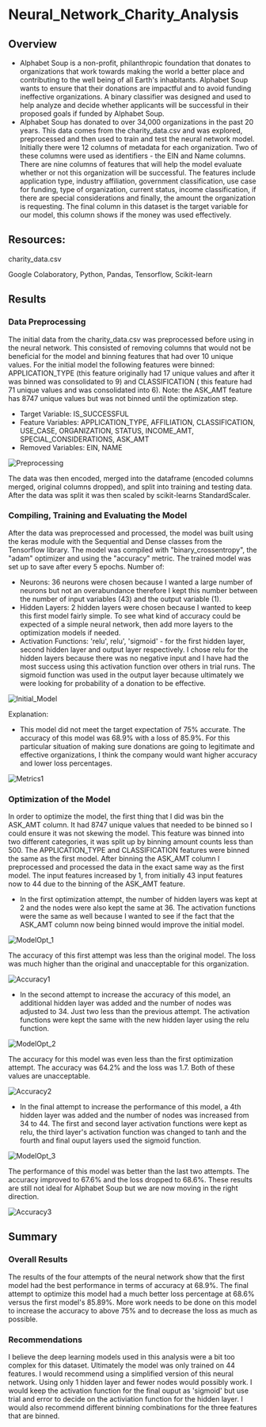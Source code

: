 # Neural_Network_Charity_Analysis
## Overview 
- Alphabet Soup is a non-profit, philanthropic foundation that donates to organizations that work towards making the world a better place and contributing to the well being of all Earth's inhabitants. Alphabet Soup wants to ensure that their donations are impactful and to avoid funding ineffective organizations. A binary classifier was designed and used to help analyze and decide whether applicants will be successful in their proposed goals if funded by Alphabet Soup. 
- Alphabet Soup has donated to over 34,000 organizations in the past 20 years. This data comes from the charity_data.csv and was explored, preprocessed and then used to train and test the neural network model. Initially there were 12 columns of metadata for each organization. Two of these columns were used as identifiers - the EIN and Name columns. There are nine columns of features that will help the model evaluate whether or not this organization will be successful. The features include application type, industry affiliation, government classification, use case for funding, type of organization, current status, income classification, if there are special considerations and finally, the amount the organization is requesting.  The final column in this dataset is the target variable for our model, this column shows if the money was used effectively. 
## Resources: 
charity_data.csv

Google Colaboratory, Python, Pandas, Tensorflow, Scikit-learn
## Results
### Data Preprocessing
The initial data from the charity_data.csv was preprocessed before using in the neural network. This consisted of removing columns that would not be beneficial for the model and binning features that had over 10 unique values. For the initial model the following features were binned: APPLICATION_TYPE (this feature originally had 17 unique values and after it was binned was consolidated to 9) and CLASSIFICATION ( this feature had 71 unique values and was consolidated into 6). Note: the ASK_AMT feature has 8747 unique values but was not binned until the optimization step. 
- Target Variable: IS_SUCCESSFUL
- Feature Variables: APPLICATION_TYPE, AFFILIATION, CLASSIFICATION, USE_CASE, ORGANIZATION, STATUS, INCOME_AMT, SPECIAL_CONSIDERATIONS, ASK_AMT
- Removed Variables: EIN, NAME 

![Preprocessing](https://user-images.githubusercontent.com/106348899/198889461-5b7c9fcc-296f-44ff-b890-ca6e75d364a6.png)

The data was then encoded, merged into the dataframe (encoded columns merged, original columns dropped), and split into training and testing data. After the data was split it was then scaled by scikit-learns StandardScaler.

### Compiling, Training and Evaluating the Model
After the data was preprocessed and processed, the model was built using the keras module with the Sequential and Dense classes from the Tensorflow library. The model was compiled with "binary_crossentropy", the "adam" optimizer and using the "accuracy" metric. The trained model was set up to save after every 5 epochs. 
Number of:
- Neurons: 36 neurons were chosen because I wanted a large number of neurons but not an overabundance therefore I kept this number between the number of input variables (43) and the output variable (1). 
- Hidden Layers: 2 hidden layers were chosen because I wanted to keep this first model fairly simple. To see what kind of accuracy could be expected of a simple neural network, then add more layers to the optimization models if needed. 
- Activation Functions: 'relu', relu', 'sigmoid' - for the first hidden layer, second hidden layer and output layer respectively. I chose relu for the hidden layers because there was no negative input and I have had the most success using this activation function over others in trial runs. The sigmoid function was used in the output layer because ultimately we were looking for probability of a donation to be effective. 

![Initial_Model](https://user-images.githubusercontent.com/106348899/198890615-53fee6ca-fd84-48a0-a632-3d7206d04f2b.png)


Explanation:
- This model did not meet the target expectation of 75% accurate. The accuracy of this model was 68.9% with a loss of 85.9%. For this particular situation of making sure donations are going to legitimate and effective organizations, I think the company would want higher accuracy and lower loss percentages. 

![Metrics1](https://user-images.githubusercontent.com/106348899/198890625-aa4139c1-b61d-4479-9d9d-8f3ab4545229.png)

### Optimization of the Model
In order to optimize the model, the first thing that I did was bin the ASK_AMT column. It had 8747 unique values that needed to be binned so I could ensure it was not skewing the model. This feature was binned into two different categories, it was split up by binning amount counts less than 500. The APPLICATION_TYPE and CLASSIFICATION features were binned the same as the first model. After binning the ASK_AMT column I preprocessed and processed the data in the exact same way as the first model. The input features increased by 1, from initially 43 input features now to 44 due to the binning of the ASK_AMT feature.
- In the first optimization attempt, the number of hidden layers was kept at 2 and the nodes were also kept the same at 36. The activation functions were the same as well because I wanted to see if the fact that the ASK_AMT column now being binned would improve the initial model.  

![ModelOpt_1](https://user-images.githubusercontent.com/106348899/198891297-78be0cc2-88b6-47cc-af23-1193a4245a00.png)

The accuracy of this first attempt was less than the original model. The loss was much higher than the original and unacceptable for this organization. 

![Accuracy1](https://user-images.githubusercontent.com/106348899/198891305-d69120a5-f85e-47d2-b372-1674999db9dd.png)

- In the second attempt to increase the accuracy of this model, an additional hidden layer was added and the number of nodes was adjusted to 34. Just two less than the previous attempt. The activation functions were kept the same with the new hidden layer using the relu function. 

![ModelOpt_2](https://user-images.githubusercontent.com/106348899/198891645-61fd98b5-fd7c-4b2b-a67f-6fb6bea2ba30.png)

The accuracy for this model was even less than the first optimization attempt. The accuracy was 64.2% and the loss was 1.7. Both of these values are unacceptable. 

![Accuracy2](https://user-images.githubusercontent.com/106348899/198891656-f509f733-d3c6-4264-bb26-c430aad576a0.png)

- In the final attempt to increase the performance of this model, a 4th hidden layer was added and the number of nodes was increased from 34 to 44. The first and second layer activation functions were kept as relu, the third layer's activation function was changed to tanh and the fourth and final ouput layers used the sigmoid function. 

![ModelOpt_3](https://user-images.githubusercontent.com/106348899/198892031-44398e67-4c95-4102-a53c-ef1048aaa647.png)

The performance of this model was better than the last two attempts. The accuracy improved to 67.6% and the loss dropped to 68.6%. These results are still not ideal for Alphabet Soup but we are now moving in the right direction. 

![Accuracy3](https://user-images.githubusercontent.com/106348899/198892071-571eedfc-7ec9-4269-8721-b677cf49cc3d.png)


## Summary
### Overall Results
The results of the four attempts of the neural network show that the first model had the best performance in terms of accuracy at 68.9%. The final attempt to optimize this model had a much better loss percentage at 68.6% versus the first model's 85.89%. More work needs to be done on this model to increase the accuracy to above 75% and to decrease the loss as much as possible. 
### Recommendations
I believe the deep learning models used in this analysis were a bit too complex for this dataset. Ultimately the model was only trained on 44 features. I would recommend using a simplified version of this neural network. Using only 1 hidden layer and fewer nodes would possibly work. I would keep the activation function for the final ouput as 'sigmoid' but use trial and error to decide on the activiation function for the hidden layer. I would also recommend different binning combinations for the three features that are binned. 
